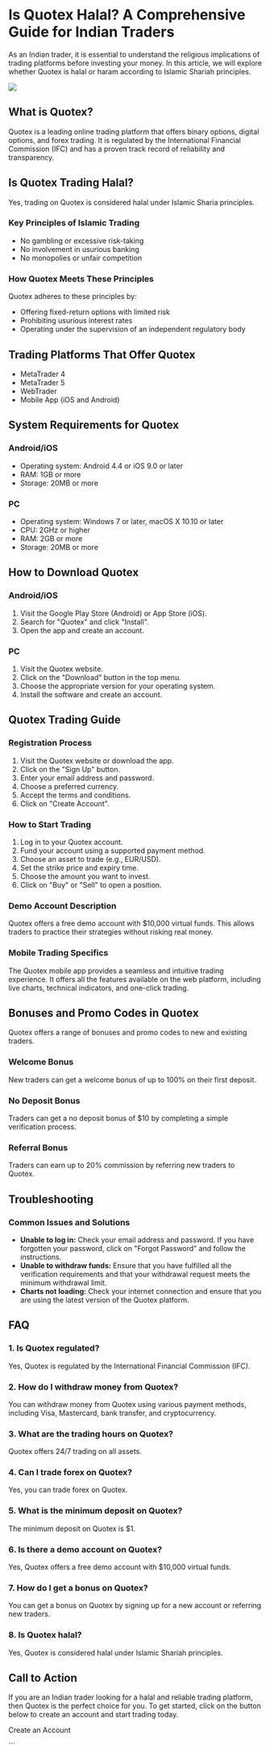 # Is Quotex Halal? A Comprehensive Guide for Indian Traders

As an Indian trader, it is essential to understand the religious
implications of trading platforms before investing your money. In this
article, we will explore whether Quotex is halal or haram according to
Islamic Shariah principles.

[![](https://static.quotex.io/files/4_en/300_250.jpg)](https://traff.sbs/brokerqxlid)

## What is Quotex?

Quotex is a leading online trading platform that offers binary options,
digital options, and forex trading. It is regulated by the International
Financial Commission (IFC) and has a proven track record of reliability
and transparency.

## Is Quotex Trading Halal?

Yes, trading on Quotex is considered halal under Islamic Sharia
principles.

### Key Principles of Islamic Trading

-   No gambling or excessive risk-taking
-   No involvement in usurious banking
-   No monopolies or unfair competition

### How Quotex Meets These Principles

Quotex adheres to these principles by:

-   Offering fixed-return options with limited risk
-   Prohibiting usurious interest rates
-   Operating under the supervision of an independent regulatory body

## Trading Platforms That Offer Quotex

-   MetaTrader 4
-   MetaTrader 5
-   WebTrader
-   Mobile App (iOS and Android)

## System Requirements for Quotex

### Android/iOS

-   Operating system: Android 4.4 or iOS 9.0 or later
-   RAM: 1GB or more
-   Storage: 20MB or more

### PC

-   Operating system: Windows 7 or later, macOS X 10.10 or later
-   CPU: 2GHz or higher
-   RAM: 2GB or more
-   Storage: 20MB or more

## How to Download Quotex

### Android/iOS

1.  Visit the Google Play Store (Android) or App Store (iOS).
2.  Search for "Quotex" and click "Install".
3.  Open the app and create an account.

### PC

1.  Visit the Quotex website.
2.  Click on the "Download" button in the top menu.
3.  Choose the appropriate version for your operating system.
4.  Install the software and create an account.

## Quotex Trading Guide

### Registration Process

1.  Visit the Quotex website or download the app.
2.  Click on the "Sign Up" button.
3.  Enter your email address and password.
4.  Choose a preferred currency.
5.  Accept the terms and conditions.
6.  Click on "Create Account".

### How to Start Trading

1.  Log in to your Quotex account.
2.  Fund your account using a supported payment method.
3.  Choose an asset to trade (e.g., EUR/USD).
4.  Set the strike price and expiry time.
5.  Choose the amount you want to invest.
6.  Click on "Buy" or "Sell" to open a position.

### Demo Account Description

Quotex offers a free demo account with \$10,000 virtual funds. This
allows traders to practice their strategies without risking real money.

### Mobile Trading Specifics

The Quotex mobile app provides a seamless and intuitive trading
experience. It offers all the features available on the web platform,
including live charts, technical indicators, and one-click trading.

## Bonuses and Promo Codes in Quotex

Quotex offers a range of bonuses and promo codes to new and existing
traders.

### Welcome Bonus

New traders can get a welcome bonus of up to 100% on their first
deposit.

### No Deposit Bonus

Traders can get a no deposit bonus of \$10 by completing a simple
verification process.

### Referral Bonus

Traders can earn up to 20% commission by referring new traders to
Quotex.

## Troubleshooting

### Common Issues and Solutions

-   **Unable to log in:** Check your email address and password. If you
    have forgotten your password, click on "Forgot Password" and
    follow the instructions.
-   **Unable to withdraw funds:** Ensure that you have fulfilled all the
    verification requirements and that your withdrawal request meets the
    minimum withdrawal limit.
-   **Charts not loading:** Check your internet connection and ensure
    that you are using the latest version of the Quotex platform.

## FAQ

### 1. Is Quotex regulated?

Yes, Quotex is regulated by the International Financial Commission
(IFC).

### 2. How do I withdraw money from Quotex?

You can withdraw money from Quotex using various payment methods,
including Visa, Mastercard, bank transfer, and cryptocurrency.

### 3. What are the trading hours on Quotex?

Quotex offers 24/7 trading on all assets.

### 4. Can I trade forex on Quotex?

Yes, you can trade forex on Quotex.

### 5. What is the minimum deposit on Quotex?

The minimum deposit on Quotex is \$1.

### 6. Is there a demo account on Quotex?

Yes, Quotex offers a free demo account with \$10,000 virtual funds.

### 7. How do I get a bonus on Quotex?

You can get a bonus on Quotex by signing up for a new account or
referring new traders.

### 8. Is Quotex halal?

Yes, Quotex is considered halal under Islamic Shariah principles.

## Call to Action

If you are an Indian trader looking for a halal and reliable trading
platform, then Quotex is the perfect choice for you. To get started,
click on the button below to create an account and start trading today.

Create an Account

\`\`\`

